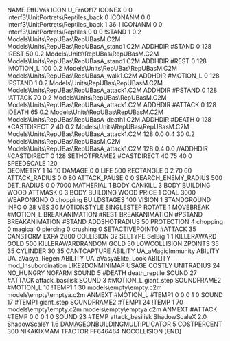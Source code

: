 NAME EffUVas
ICON U_FrnOf17
ICONEX 0 0 interf3\UnitPortrets\Reptiles_back 0
ICONANM 0 0 interf3\UnitPortrets\Reptiles_back 1 36 1
ICONANM 0 0 interf3\UnitPortrets\Reptiles 0 0 0
!STAND          1 0.2 Models\Units\RepUBas\RepUBasM.C2M Models\Units\RepUBas\RepUBasA_stand1.C2M
ADDHDIR #STAND 0 128
!REST          50 0.2 Models\Units\RepUBas\RepUBasM.C2M Models\Units\RepUBas\RepUBasA_stand1.C2M
ADDHDIR #REST 0 128
!MOTION_L      100 0.2 Models\Units\RepUBas\RepUBasM.C2M Models\Units\RepUBas\RepUBasA_walk1.C2M
ADDHDIR #MOTION_L 0 128
!PSTAND        1  0.2 Models\Units\RepUBas\RepUBasM.C2M Models\Units\RepUBas\RepUBasA_attack1.C2M
ADDHDIR #PSTAND 0 128 
!ATTACK        70 0.2 Models\Units\RepUBas\RepUBasM.C2M Models\Units\RepUBas\RepUBasA_attack1.C2M
ADDHDIR #ATTACK 0 128
!DEATH         65 0.2 Models\Units\RepUBas\RepUBasM.C2M Models\Units\RepUBas\RepUBasA_death1.C2M
ADDHDIR #DEATH 0 128
*CASTDIRECT       2 40 0.2 Models\Units\RepUBas\RepUBasM.C2M Models\Units\RepUBas\RepUBasA_attack1.C2M 128 0.0 0.4 30 0.2 Models\Units\RepUBas\RepUBasM.C2M Models\Units\RepUBas\RepUBasA_attack1.C2M 128 0.4 0.0
//ADDHDIR #CASTDIRECT 0 128
SETHOTFRAME2 #CASTDIRECT 40 75 40 0
SPEEDSCALE 120	
GEOMETRY 1 14 10
DAMAGE   0 0
LIFE     500
RECTANGLE 0 2 70 60
ATTACK_RADIUS 0 0 80
ATTACK_PAUSE 0 0
SEARCH_ENEMY_RADIUS 500
DET_RADIUS 0 0 7000
MATHERIAL 1 BODY
CANKILL 3 BODY BUILDING WOOD 
ATTMASK 0 3 BODY BUILDING WOOD 
PRICE 1 COAL 3000
WEAPONKIND 0 chopping
BUILDSTAGES 100
VISION 1
STANDGROUND
INFO 0 28
VES 30
MOTIONSTYLE SINGLESTEP
ROTATE 1
MOVEBREAK #MOTION_L
BREAKANIMATION #REST
BREAKANIMATION #PSTAND
BREAKANIMATION #STAND
ADDSHOTRADIUS 50
PROTECTION 4 chopping 0 magical 0 piercing 0 crushing 0
SETACTIVEPOINT0 #ATTACK 35
CANSTORM
EXPA 2800
COLLISION 32
SELTYPE SelBig 1 1
KILLERAWARD             GOLD 500
KILLERAWARDRANDOM       GOLD 50
LOWCOLLISION
ZPOINTS 35 35
CYLINDER 30 35
CANTCAPTURE
ABILITY	UA_aMagicImmunity
ABILITY UA_aVasya_Regen
ABILITY UA_aVasyaElite_Look
ABILITY mod_Insubordination
LIKE2DONMINIMAP
USAGE COSTLY
UNITRADIUS 24
NO_HUNGRY
NOFARM
SOUND 5 #DEATH death_reptile
SOUND 27 #ATTACK attack_basilisk
SOUND 3 #MOTION_L giant_step
SOUNDFRAME2 #MOTION_L 10
!TEMP1  1 30 models\empty\empty.c2m models\empty\emptya.c2m
ANMEXT #MOTION_L #TEMP1 0 0 0 1 0
SOUND 17 #TEMP1 giant_step
SOUNDFRAME2 #TEMP1 24
!TEMP  1 70 models\empty\empty.c2m models\empty\emptya.c2m
ANMEXT #ATTACK #TEMP 0 0 0 1 0
SOUND 23 #TEMP attack_basilisk
ShadowScaleX 2.0
ShadowScaleY 1.6
DAMAGEONBUILDINGMULTIPLICATOR 5
COSTPERCENT 300
NIKAKIXMAM
TFACTOR FF646464
NOCOLLISION
[END]
